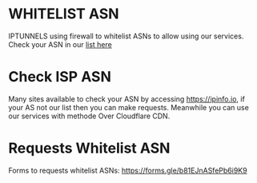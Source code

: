 # WHITELIST ASN

IPTUNNELS using firewall to whitelist ASNs to allow using our services. Check your ASN in our [list here](https://github.com/IPTUNNELS/IPTUNNELS/blob/main/firewall/ASN.txt)

# Check ISP ASN
Many sites available to check your ASN by accessing https://ipinfo.io, if your AS not our list then you can make requests. Meanwhile you can use our services with methode Over Cloudflare CDN.

# Requests Whitelist ASN
Forms to requests whitelist ASNs: https://forms.gle/b81EJnASfePb6i9K9